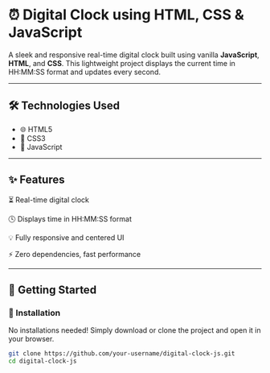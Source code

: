 # ⏰ Digital Clock using HTML, CSS & JavaScript

A sleek and responsive real-time digital clock built using vanilla **JavaScript**, **HTML**, and **CSS**. This lightweight project displays the current time in HH:MM:SS format and updates every second.

---

## 🛠️ Technologies Used

- 🌐 HTML5  
- 🎨 CSS3  
- 🧠 JavaScript 

---

## ✨ Features
⏳ Real-time digital clock

🕓 Displays time in HH:MM:SS format

💡 Fully responsive and centered UI

⚡ Zero dependencies, fast performance

---

## 🚀 Getting Started

### 📁 Installation

No installations needed! Simply download or clone the project and open it in your browser.

```bash
git clone https://github.com/your-username/digital-clock-js.git
cd digital-clock-js
